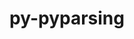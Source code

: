 ---
title: "py-pyparsing"
layout: cache
categories: [package, v0.18.1]
meta: {"versions": ["3.0.6"], "compilers": ["gcc@=7.3.1", "gcc@=7.5.0"], "oss": ["amzn2", "ubuntu18.04"], "platforms": ["linux"], "targets": ["aarch64", "graviton2", "x86_64", "x86_64_v3", "x86_64_v4"], "stacks": ["aws-isc", "aws-isc-aarch64", "data-vis-sdk", "e4s", "radiuss", "root"], "num_specs": 9, "num_specs_by_stack": {"e4s": 2, "root": 9, "aws-isc-aarch64": 2, "radiuss": 2, "data-vis-sdk": 1, "aws-isc": 2}}
spec_details: [{"hash": "kcz46bg4d4nbqej5cunwi2jm4wkecyed", "compiler": "gcc@=7.5.0", "versions": ["3.0.6"], "os": "ubuntu18.04", "platform": "linux", "target": "x86_64", "variants": [], "stacks": ["e4s", "root"], "size": "-", "tarball": "https://binaries.spack.io/v0.18.1/build_cache/linux-ubuntu18.04-x86_64/gcc-7.5.0/py-pyparsing-3.0.6/linux-ubuntu18.04-x86_64-gcc-7.5.0-py-pyparsing-3.0.6-kcz46bg4d4nbqej5cunwi2jm4wkecyed.spack"}, {"hash": "wegtos4nlqis7d6cuo6reeuo6te35mhx", "compiler": "gcc@=7.3.1", "versions": ["3.0.6"], "os": "amzn2", "platform": "linux", "target": "aarch64", "variants": [], "stacks": ["root", "aws-isc-aarch64"], "size": "-", "tarball": "https://binaries.spack.io/v0.18.1/build_cache/linux-amzn2-aarch64/gcc-7.3.1/py-pyparsing-3.0.6/linux-amzn2-aarch64-gcc-7.3.1-py-pyparsing-3.0.6-wegtos4nlqis7d6cuo6reeuo6te35mhx.spack"}, {"hash": "yjxgwswrqwjb4ts55baig4ahknxvfxpw", "compiler": "gcc@=7.3.1", "versions": ["3.0.6"], "os": "amzn2", "platform": "linux", "target": "graviton2", "variants": [], "stacks": ["root", "aws-isc-aarch64"], "size": "-", "tarball": "https://binaries.spack.io/v0.18.1/build_cache/linux-amzn2-graviton2/gcc-7.3.1/py-pyparsing-3.0.6/linux-amzn2-graviton2-gcc-7.3.1-py-pyparsing-3.0.6-yjxgwswrqwjb4ts55baig4ahknxvfxpw.spack"}, {"hash": "wilnvvcqv3lz3egteqsjyghjujhao5w7", "compiler": "gcc@=7.5.0", "versions": ["3.0.6"], "os": "ubuntu18.04", "platform": "linux", "target": "x86_64", "variants": [], "stacks": ["radiuss", "root"], "size": "-", "tarball": "https://binaries.spack.io/v0.18.1/build_cache/linux-ubuntu18.04-x86_64/gcc-7.5.0/py-pyparsing-3.0.6/linux-ubuntu18.04-x86_64-gcc-7.5.0-py-pyparsing-3.0.6-wilnvvcqv3lz3egteqsjyghjujhao5w7.spack"}, {"hash": "umsfl4ou2f32ryuaegoqehtwkkl7a2oc", "compiler": "gcc@=7.5.0", "versions": ["3.0.6"], "os": "ubuntu18.04", "platform": "linux", "target": "x86_64", "variants": [], "stacks": ["radiuss", "root"], "size": "-", "tarball": "https://binaries.spack.io/v0.18.1/build_cache/linux-ubuntu18.04-x86_64/gcc-7.5.0/py-pyparsing-3.0.6/linux-ubuntu18.04-x86_64-gcc-7.5.0-py-pyparsing-3.0.6-umsfl4ou2f32ryuaegoqehtwkkl7a2oc.spack"}, {"hash": "7lf6vlhz7iv3h4hpam7kgujs6itpltlc", "compiler": "gcc@=7.5.0", "versions": ["3.0.6"], "os": "ubuntu18.04", "platform": "linux", "target": "x86_64", "variants": [], "stacks": ["e4s", "root"], "size": "-", "tarball": "https://binaries.spack.io/v0.18.1/build_cache/linux-ubuntu18.04-x86_64/gcc-7.5.0/py-pyparsing-3.0.6/linux-ubuntu18.04-x86_64-gcc-7.5.0-py-pyparsing-3.0.6-7lf6vlhz7iv3h4hpam7kgujs6itpltlc.spack"}, {"hash": "c2xszu46vwym7bqi6pwtoxghzrwwruoh", "compiler": "gcc@=7.5.0", "versions": ["3.0.6"], "os": "ubuntu18.04", "platform": "linux", "target": "x86_64", "variants": [], "stacks": ["data-vis-sdk", "root"], "size": "-", "tarball": "https://binaries.spack.io/v0.18.1/build_cache/linux-ubuntu18.04-x86_64/gcc-7.5.0/py-pyparsing-3.0.6/linux-ubuntu18.04-x86_64-gcc-7.5.0-py-pyparsing-3.0.6-c2xszu46vwym7bqi6pwtoxghzrwwruoh.spack"}, {"hash": "3nsyzknkgm652xzkt7kxmkma6kx7krn5", "compiler": "gcc@=7.3.1", "versions": ["3.0.6"], "os": "amzn2", "platform": "linux", "target": "x86_64_v3", "variants": [], "stacks": ["root", "aws-isc"], "size": "-", "tarball": "https://binaries.spack.io/v0.18.1/build_cache/linux-amzn2-x86_64_v3/gcc-7.3.1/py-pyparsing-3.0.6/linux-amzn2-x86_64_v3-gcc-7.3.1-py-pyparsing-3.0.6-3nsyzknkgm652xzkt7kxmkma6kx7krn5.spack"}, {"hash": "dq62wn4qxtbez56ox3w6rebsx22qem6m", "compiler": "gcc@=7.3.1", "versions": ["3.0.6"], "os": "amzn2", "platform": "linux", "target": "x86_64_v4", "variants": [], "stacks": ["root", "aws-isc"], "size": "-", "tarball": "https://binaries.spack.io/v0.18.1/build_cache/linux-amzn2-x86_64_v4/gcc-7.3.1/py-pyparsing-3.0.6/linux-amzn2-x86_64_v4-gcc-7.3.1-py-pyparsing-3.0.6-dq62wn4qxtbez56ox3w6rebsx22qem6m.spack"}]
---